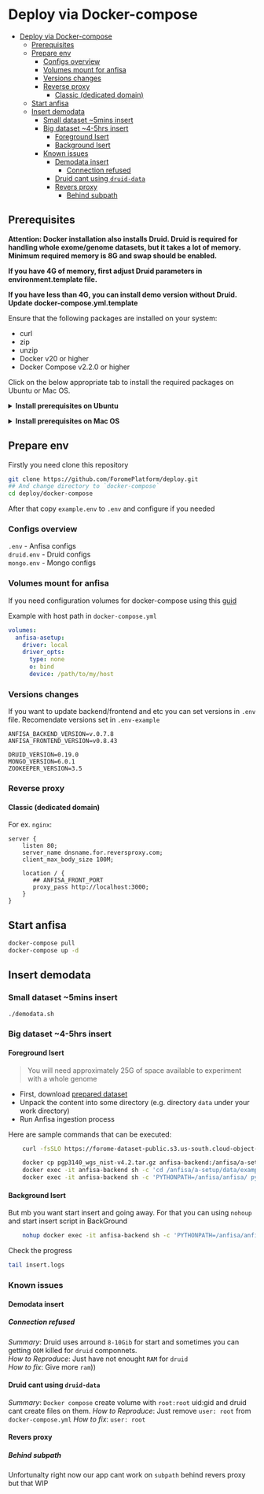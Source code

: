 # Deploy via Docker-compose

- [Deploy via Docker-compose](#deploy-via-docker-compose)
  - [Prerequisites](#prerequisites)
  - [Prepare env](#prepare-env)
    - [Configs overview](#configs-overview)
    - [Volumes mount for anfisa](#volumes-mount-for-anfisa)
    - [Versions changes](#versions-changes)
    - [Reverse proxy](#reverse-proxy)
      - [Classic (dedicated domain)](#classic-dedicated-domain)
  - [Start anfisa](#start-anfisa)
  - [Insert demodata](#insert-demodata)
    - [Small dataset ~5mins insert](#small-dataset-5mins-insert)
    - [Big dataset ~4-5hrs insert](#big-dataset-4-5hrs-insert)
      - [Foreground Isert](#foreground-isert)
      - [Background Isert](#background-isert)
    - [Known issues](#known-issues)
      - [Demodata insert](#demodata-insert)
        - [Connection refused](#connection-refused)
      - [Druid cant using `druid-data`](#druid-cant-using-druid-data)
      - [Revers proxy](#revers-proxy)
        - [Behind subpath](#behind-subpath)

## Prerequisites

**Attention: Docker installation also installs Druid. Druid is required for
handling whole exome/genome datasets, but it takes a lot of memory. 
Minimum required memory is 8G and swap should be enabled.** 

**If you have 4G of memory, first adjust Druid parameters in environment.template file.**

**If you have less than 4G, you can install demo version without Druid. 
Update docker-compose.yml.template**

Ensure that the following packages are installed on your system:

  * curl
  * zip
  * unzip
  * Docker v20 or higher
  * Docker Compose v2.2.0 or higher

Click on the below appropriate tab to install the required packages on Ubuntu or Mac OS.

**<details><summary>Install prerequisites on Ubuntu</summary>**
<p>

Run the following command to install zip, unzip and curl packages:

       sudo apt update 
       sudo apt install zip unzip curl

Follow the link to install the latest version of Docker and Docker Compose 
on [Ubuntu](https://docs.docker.com/engine/install/ubuntu/). 
If you run script as non-root user, ensure that Docker has required rights 
according to the [Post-installation steps for Linux](https://docs.docker.com/engine/install/linux-postinstall/).

Ensure that Docker version is 19.03.0 or higher and Docker Compose version is 2.0.0 or higher.

       docker -v
       docker compose version

</p>
</details>

**<details><summary>Install prerequisites on Mac OS</summary>**
<p>

Install [Homebrew Package Manager](https://brew.sh/), command can be used:
	
       /bin/bash -c "$(curl -fsSL https://raw.githubusercontent.com/Homebrew/install/HEAD/install.sh)"

Run the following command to install required packages:
	
       xcode-select --install
       brew update
       brew install curl
       brew install zip
       brew install unzip

Follow the link to install the latest version of Docker and Docker Compose on [Mac OS](https://docs.docker.com/desktop/mac/install/).

Ensure that Docker version is 19.03.0 or higher and Docker Compose version is 2.0.0 or higher.

       docker -v
       docker compose version

</p>
</details>

## Prepare env


Firstly you need clone this repository

```sh
git clone https://github.com/ForomePlatform/deploy.git
## And change directory to `docker-compose`
cd deploy/docker-compose
```

After that copy `example.env` to `.env` and configure if you needed
### Configs overview

`.env` - Anfisa configs  
`druid.env` - Druid configs  
`mongo.env` - Mongo configs  

### Volumes mount for anfisa

If you need configuration volumes for docker-compose using this [guid](https://docs.docker.com/compose/compose-file/compose-file-v3/#volume-configuration-reference)

Example with host path in `docker-compose.yml`
```yaml
volumes:
  anfisa-asetup:
    driver: local
    driver_opts:
      type: none
      o: bind
      device: /path/to/my/host
```

### Versions changes

If you want to update backend/frontend and etc you can set versions in `.env` file.
Recomendate versions set in `.env-example`

```env
ANFISA_BACKEND_VERSION=v.0.7.8
ANFISA_FRONTEND_VERSION=v0.8.43

DRUID_VERSION=0.19.0
MONGO_VERSION=6.0.1
ZOOKEEPER_VERSION=3.5
```

### Reverse proxy

#### Classic (dedicated domain)

For ex. `nginx`:

```nginx
server {
    listen 80;
    server_name dnsname.for.reversproxy.com;
    client_max_body_size 100M;

    location / {
       ## ANFISA_FRONT_PORT
       proxy_pass http://localhost:3000; 
    }
}
```
## Start anfisa

```sh
docker-compose pull
docker-compose up -d
```

## Insert demodata

### Small dataset ~5mins insert
```sh
./demodata.sh
```

### Big dataset ~4-5hrs insert

#### Foreground Isert

> You will need approximately 25G of space available to 
> experiment with a whole genome 

* First, download 
  [prepared dataset](https://forome-dataset-public.s3.us-south.cloud-object-storage.appdomain.cloud/pgp3140_wgs_nist-v4.2.tar.gz)
* Unpack the content into some directory (e.g. directory `data` 
  under your work directory)
* Run Anfisa ingestion process
                                     
Here are sample commands that can be executed:

```sh
    curl -fsSLO https://forome-dataset-public.s3.us-south.cloud-object-storage.appdomain.cloud/pgp3140_wgs_nist-v4.2.tar.gz

    docker cp pgp3140_wgs_nist-v4.2.tar.gz anfisa-backend:/anfisa/a-setup/data/examples/
    docker exec -it anfisa-backend sh -c 'cd /anfisa/a-setup/data/examples && tar -zxvf pgp3140_wgs_nist-v4.2.tar.gz'
    docker exec -it anfisa-backend sh -c 'PYTHONPATH=/anfisa/anfisa/ python3 -u -m app.storage -c /anfisa/anfisa.json -m create --reportlines 1000 -f -k xl -i /anfisa/a-setup/data/examples/pgp3140_wgs_nist-v4.2/pgp3140_wgs_nist-v4.2.cfg XL_PGP3140_NIST_V42'
```

#### Background Isert
But mb you want start insert and going away. For that you can using `nohoup` and start insert script in BackGround

```sh
    nohup docker exec -it anfisa-backend sh -c 'PYTHONPATH=/anfisa/anfisa/ python3 -u -m app.storage -c /anfisa/anfisa.json -m create --reportlines 1000 -f -k xl -i /anfisa/a-setup/data/examples/pgp3140_wgs_nist-v4.2/pgp3140_wgs_nist-v4.2.cfg XL_PGP3140_NIST_V42' > insert.logs &
```

Check the progress

```sh
tail insert.logs
```

### Known issues

#### Demodata insert
##### Connection refused
*Summary*: Druid uses arround `8-10Gib` for start and sometimes you can getting `OOM` killed for `druid` componnets.  
*How to Reproduce*: Just have not enought `RAM` for `druid`  
*How to fix*: Give more `ram`))  

#### Druid cant using `druid-data`
*Summary*: `Docker compose` create volume with `root:root` uid:gid and druid cant create files on them.
*How to Reproduce*: Just remove `user: root` from `docker-compose.yml`
*How to fix*: `user: root`

#### Revers proxy
##### Behind subpath
Unfortunalty right now our app cant work on `subpath` behind revers proxy but that WIP
